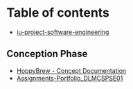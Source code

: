 # Table of contents

* [iu-project-software-engineering](README.md)

## Conception Phase

* [HoppyBrew - Concept Documentation](doc/HoppyBrew-Concept.md)
* [Assignments-Portfolio_DLMCSPSE01](<doc/Assignments-Portfolio_DLMCSPSE01 .md>)
